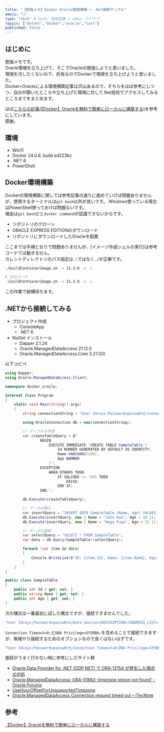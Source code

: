 ```yaml
---
title: "【勉強メモ】Docker Oracle環境構築 + .Net接続サンプル"
emoji: "🕌"
type: "tech" # tech: 技術記事 / idea: アイデア
topics: ["dotnet","docker","oracle","test"]
published: false
---
```


## はじめに

勉強メモです。  
Oracle環境を立ち上げて、そこでOracleの勉強しようと思いました。  
環境を汚したくないので、折角なのでDockerで環境を立ち上げようと思いました。  
Docker+Oracleによる環境構築記事は沢山あるので、そちらをほぼ参考にしつつ、自分が躓いたところや立ち上げた環境に対して.Net技術でアクセスしてみるところまでをまとめます。  

ほぼ[こちらの記事(【Docker】Oracleを無料で簡単にローカルに構築する)](https://zenn.dev/re24_1986/articles/29430f2f8b4b46)を参考にしています。  
感謝。  

## 環境

- Win11  
- Docker 24.0.6, build ed223bc  
- .NET 6
- PowerShell

## Docker環境構築

Dockerの環境構築に関しては参考記事の通りに進めていけば問題ありませんが、使用するターミナルは`git bash`以外が良いです。
Windows使っている場合はPowerShell使っておけば問題ないです。  
理由は`git bash`だと`docker command`が認識できないからです。  

- リポジトリのクローン  
- ORACLE EXPRESS EDITIONのダウンロード  
- リポジトリにダウンロードしたOracleを配置  

ここまでは手順どおりで問題ありませんが、[イメージ作成シェルの実行]は参考コードでは動きません。  
カレントディレクトリのパス指定は`.\`ではなく`./`が正解です。  

``` bash
./buildContainerImage.sh -v 21.3.0 -x -i

# 元のコード
.\buildContainerImage.sh -v 21.3.0 -x -i
```

この作業で結構待ちます。

## .NETから接続してみる

- プロジェクト作成  
  - ConsoleApp  
  - .NET 6  
- NuGet インストール  
  - Dapper 2.1.24  
  - Oracle.ManagedDataAccess 21.12.0  
  - Oracle.ManagedDataAccess.Core 3.21.120  

以下コピペ  

``` c#
using Dapper;
using Oracle.ManagedDataAccess.Client;

namespace docker_oracle;

internal class Program
{
    static void Main(string[] args)
    {
        string connectionString = "User Id=sys;Password=passw0rd;Connection Timeout=0;DBA Privilege=SYSDBA;Data Source=(DESCRIPTION=(ADDRESS_LIST=(ADDRESS=(PROTOCOL=TCP)(HOST=localhost)(PORT=1521)))(CONNECT_DATA=(SERVER=DEDICATED)(SERVICE_NAME=XEPDB1)));";

        using OracleConnection db = new(connectionString);

        // テーブルの作成
        var createTableQuery = @"
                BEGIN
                    EXECUTE IMMEDIATE 'CREATE TABLE SampleTable (
                        Id NUMBER GENERATED BY DEFAULT AS IDENTITY,
                        Name VARCHAR2(100),
                        Age NUMBER
                    )';
                EXCEPTION
                    WHEN OTHERS THEN
                        IF SQLCODE != -955 THEN
                            RAISE;
                        END IF;
                END;";

        db.Execute(createTableQuery);

        // データの挿入
        var insertQuery = "INSERT INTO SampleTable (Name, Age) VALUES (:Name, :Age)";
        db.Execute(insertQuery, new { Name = "John Doe", Age = 30 });
        db.Execute(insertQuery, new { Name = "Hoge Fuga", Age = 25 });

        // データの選択
        var selectQuery = "SELECT * FROM SampleTable";
        var data = db.Query<SampleTable>(selectQuery);

        foreach (var item in data)
        {
            Console.WriteLine($"ID: {item.Id}, Name: {item.Name}, Age: {(int)item.Age}");
        }
    }
}

public class SampleTable
{
    public int Id { get; set; }
    public string Name { get; set; }
    public int Age { get; set; }
}
```

次の構文は一番最初に試した構文ですが、接続できませんでした。  

``` cs
"User Id=sys;Password=passw0rd;Data Source=(DESCRIPTION=(ADDRESS_LIST=(ADDRESS=(PROTOCOL=TCP)(HOST=localhost)(PORT=1521)))(CONNECT_DATA=(SERVER=DEDICATED)(SERVICE_NAME=XE)));";
```

`Connection Timeout=0;`と`DBA Privilege=SYSDBA;`を含めることで接続できますが、無理やり接続するためのオプションなので良くはないはずです。  

``` cs
"User Id=sys;Password=passw0rd;Connection Timeout=0;DBA Privilege=SYSDBA;Data Source=(DESCRIPTION=(ADDRESS_LIST=(ADDRESS=(PROTOCOL=TCP)(HOST=localhost)(PORT=1521)))(CONNECT_DATA=(SERVER=DEDICATED)(SERVICE_NAME=XEPDB1)));";
```

接続がうまく行かない時に参考にしたサイト群  

- [Oracle Data Provider for .NET (ODP.NET) で ORA-12154 が発生した場合の対処](https://blog.officekoma.co.jp/2017/11/oracle-data-provider-for-net-odpnet-ora.html) 
- [Oracle.ManagedDataAccess: ORA-01882: timezone region not found' - Oracle Forums](https://forums.oracle.com/ords/apexds/post/oracle-manageddataaccess-ora-01882-timezone-region-not-foun-9972) 
- [UseHourOffsetForUnsupportedTimezone](https://docs.oracle.com/en/database/oracle/oracle-database/21/odpnt/ConnectionUseHourOffsetForUnsupportedTimezone.html#GUID-C66B87C3-0DBB-4609-A57A-D7F9FAD79F72)
- [Oracle.ManagedDataAccess Connection request timed out – iTecNote](https://itecnote.com/tecnote/oracle-manageddataaccess-connection-request-timed-out/)

## 参考

[【Docker】Oracleを無料で簡単にローカルに構築する](https://zenn.dev/re24_1986/articles/29430f2f8b4b46)
